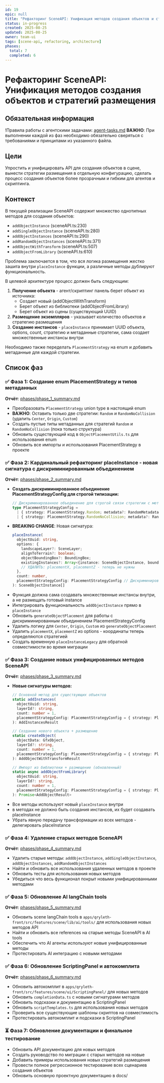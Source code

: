 ```yaml
---
id: 19
epic: null
title: "Рефакторинг SceneAPI: Унификация методов создания объектов и стратегий размещения"
status: in-progress
created: 2025-08-25
updated: 2025-08-25
owner: team-ui
tags: [scene-api, refactoring, architecture]
phases:
  total: 7
  completed: 6
---
```


# Рефакторинг SceneAPI: Унификация методов создания объектов и стратегий размещения

## Обязательная информация
!Правила работы с агентскими задачами: [agent-tasks.md](../../../../docs/development/workflows/agent-tasks.md)
**ВАЖНО**: При выполнении каждой из фаз необходимо обязательно сверяться с требованиями и принципами из указанного файла.

## Цели
Упростить и унифицировать API для создания объектов в сцене, вынести стратегии размещения в отдельную конфигурацию, сделать процесс создания объектов более прозрачным и гибким для агентов и скриптинга.

## Контекст
В текущей реализации SceneAPI содержит множество однотипных методов для создания объектов:
- `addObjectInstance` (sceneAPI.ts:230)
- `addSingleObjectInstance` (sceneAPI.ts:280) 
- `addObjectInstances` (sceneAPI.ts:290)
- `addRandomObjectInstances` (sceneAPI.ts:371)
- `addObjectWithTransform` (sceneAPI.ts:507)
- `addObjectFromLibrary` (sceneAPI.ts:610)

Проблема заключается в том, что вся логика размещения жестко зашита внутри `placeInstance` функции, а различные методы дублируют функциональность. 

В целевой архитектуре процесс должен быть следующим:
1. **Получение объекта** - агент/скриптинг панель берет объект из источника:
   - Создает новый (addObjectWithTransform)
   - Берет объект из библиотеки (addObjectFromLibrary)  
   - Берет объект из сцены (существующий UUID)
2. **Размещение экземпляров** - указывает количество объектов и стратегию размещения
3. **Создание инстансов** - `placeInstance` принимает UUID объекта, options, count, стратегию и метаданные стратегии, сама создает множественные инстансы внутри

Необходимо также переделать `PlacementStrategy` на enum и добавить метаданные для каждой стратегии.

## Список фаз

### ✅ Фаза 1: Создание enum PlacementStrategy и типов метаданных
**Отчёт**: [phases/phase_1_summary.md](phases/phase_1_summary.md)
- Преобразовать `PlacementStrategy` union type в настоящий enum
- **ВАЖНО**: Оставить только две стратегии: `Random` и `RandomNoCollision` (удалить `Center`, `Origin`, `Custom`)
- Создать пустые типы метаданных для стратегий `Random` и `RandomNoCollision` (пока только структура)
- Обновить существующий код в `ObjectPlacementUtils.ts` для использования enum
- Обновить все импорты и использования PlacementStrategy в проекте

### ✅ Фаза 2: Кардинальный рефакторинг placeInstance - новая сигнатура с дискриминированным объединением
**Отчёт**: [phases/phase_2_summary.md](phases/phase_2_summary.md)
- **Создать дискриминированное объединение PlacementStrategyConfig для строгой типизации:**
  ```typescript
  // Дискриминированное объединение для строгой связи стратегии с метаданными
  type PlacementStrategyConfig = 
    | { strategy: PlacementStrategy.Random; metadata?: RandomMetadata }
    | { strategy: PlacementStrategy.RandomNoCollision; metadata?: RandomNoCollisionMetadata }
  ```
- **BREAKING CHANGE**: Новая сигнатура:
  ```typescript
  placeInstance(
    objectUuid: string,
    options: {
      landscapeLayer?: SceneLayer;
      alignToTerrain?: boolean;
      objectBoundingBox?: BoundingBox;
      existingInstances?: Array<{instance: SceneObjectInstance, boundingBox: BoundingBox}>;
      // УДАЛИТЬ: placementX, placementZ - теперь не нужны
    },
    count: number,
    placementStrategyConfig: PlacementStrategyConfig // Дискриминированное объединение вместо двух отдельных параметров
  ): SceneObjectInstance[]
  ```
- Функция должна сама создавать множественные инстансы внутри, а не размещать готовый instance
- Интегрировать функциональность `addObjectInstance` прямо в `placeInstance`
- Обновить `generateObjectPlacement` для работы с дискриминированным объединением PlacementStrategyConfig
- Удалить логику для `Center`, `Origin`, `Custom` из `generateObjectPlacement`
- Удалить `placementX`, `placementZ` из options - координаты теперь определяются стратегией
- Создать временную `placeInstanceLegacy` для обратной совместимости во время миграции

### ✅ Фаза 3: Создание новых унифицированных методов SceneAPI
**Отчёт**: [phases/phase_3_summary.md](phases/phase_3_summary.md)
- **Новые сигнатуры методов:**
  ```typescript
  // Основной метод для существующих объектов
  static addInstances(
    objectUuid: string, 
    layerId?: string, 
    count: number = 1, 
    placementStrategyConfig: PlacementStrategyConfig = { strategy: PlacementStrategy.Random }
  ): AddInstancesResult

  // Создание нового объекта + размещение
  static createObject(
    objectData: GfxObject, 
    layerId?: string, 
    count: number = 1, 
    placementStrategyConfig: PlacementStrategyConfig = { strategy: PlacementStrategy.Random }
  ): AddObjectWithTransformResult

  // Импорт из библиотеки + размещение (обновленный)
  static async addObjectFromLibrary(
    objectUuid: string,
    layerId?: string,
    count: number = 1,
    placementStrategyConfig: PlacementStrategyConfig = { strategy: PlacementStrategy.Random }
  ): Promise<AddObjectResult>
  ```
- Все методы используют новый `placeInstance` внутри
- в методах не должно быть создания инстансов, их будет создавать placeInstance
- Убрать явную передачу трансформации из всех методов - делегировать placeInstance

### ✅ Фаза 4: Удаление старых методов SceneAPI
**Отчёт**: [phases/phase_4_summary.md](phases/phase_4_summary.md)
- Удалить старые методы: `addObjectInstance`, `addSingleObjectInstance`, `addObjectInstances`, `addRandomObjectInstances`
- Найти и обновить все использования удаленных методов в проекте
- Обновить тесты для использования новых методов
- Убедиться что весь функционал покрыт новыми унифицированными методами

### ✅ Фаза 5: Обновление AI langChain tools
**Отчёт**: [phases/phase_5_summary.md](phases/phase_5_summary.md)
- Обновить scene langChain tools в `apps/qryleth-front/src/features/scene/lib/ai/tools/` для использования новых методов API
- Найти и обновить все references на старые методы SceneAPI в AI tools
- Обеспечить что AI агенты используют новые унифицированные методы
- Протестировать AI интеграцию с новыми методами

### ✅ Фаза 6: Обновление ScriptingPanel и автокомплита
**Отчёт**: [phases/phase_6_summary.md](phases/phase_6_summary.md)
- Обновить автокомплит в `apps/qryleth-front/src/features/scene/ui/ScriptingPanel/` для новых методов
- Обновить `completionData.ts` с новыми сигнатурами методов
- Обновить подсказки и документацию в ScriptingPanel
- Обновить `scriptTemplates.ts` для использования новых методов
- Проверить все существующие шаблоны скриптов на совместимость
- Протестировать автокомплит и подсказки в ScriptingPanel

### ⏳ Фаза 7: Обновление документации и финальное тестирование
- Обновить API документацию для новых методов
- Создать руководство по миграции с старых методов на новые
- Добавить примеры использования новых стратегий размещения
- Провести полное регрессионное тестирование всех сценариев создания объектов
- Обновить основную проектную документацию в docs/
